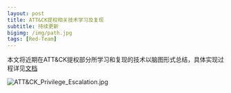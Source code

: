 ```yaml
---
layout: post
title: ATT&CK提权相关技术学习及复现
subtitle: 持续更新
bigimg: /img/path.jpg
tags: [Red-Team]
---
```


本文将近期在ATT\&CK提权部分所学习和复现的技术以脑图形式总结，具体实现过程详见[文档](https://github.com/Scotoma8/CyberSecurity/tree/master/ATT%26CK_Privilege_Escalation)


![ATT&CK_Privilege_Escalation.jpg](https://raw.githubusercontent.com/Scotoma8/CyberSecurity/master/ATT%26CK_Privilege_Escalation/ATT%26CK_Privilege_Escalation.jpg)